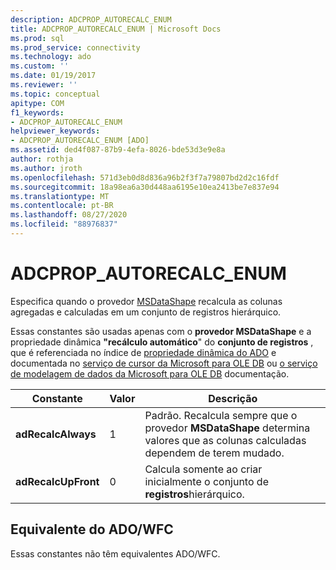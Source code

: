 ```yaml
---
description: ADCPROP_AUTORECALC_ENUM
title: ADCPROP_AUTORECALC_ENUM | Microsoft Docs
ms.prod: sql
ms.prod_service: connectivity
ms.technology: ado
ms.custom: ''
ms.date: 01/19/2017
ms.reviewer: ''
ms.topic: conceptual
apitype: COM
f1_keywords:
- ADCPROP_AUTORECALC_ENUM
helpviewer_keywords:
- ADCPROP_AUTORECALC_ENUM [ADO]
ms.assetid: ded4f087-87b9-4efa-8026-bde53d3e9e8a
author: rothja
ms.author: jroth
ms.openlocfilehash: 571d3eb0d8d836a96b2f3f7a79807bd2d2c16fdf
ms.sourcegitcommit: 18a98ea6a30d448aa6195e10ea2413be7e837e94
ms.translationtype: MT
ms.contentlocale: pt-BR
ms.lasthandoff: 08/27/2020
ms.locfileid: "88976837"
---
```

# <a name="adcprop_autorecalc_enum"></a>ADCPROP_AUTORECALC_ENUM
Especifica quando o provedor [MSDataShape](../../guide/appendixes/microsoft-data-shaping-service-for-ole-db-ado-service-provider.md) recalcula as colunas agregadas e calculadas em um conjunto de registros hierárquico.  
  
 Essas constantes são usadas apenas com o **provedor MSDataShape** e a propriedade dinâmica **"recálculo automático**" do **conjunto de registros** , que é referenciada no índice de [propriedade dinâmica do ADO](./ado-dynamic-property-index.md) e documentada no [serviço de cursor da Microsoft para OLE DB](../../guide/appendixes/microsoft-cursor-service-for-ole-db-ado-service-component.md) ou [o serviço de modelagem de dados da Microsoft para OLE DB](../../guide/appendixes/microsoft-data-shaping-service-for-ole-db-ado-service-provider.md) documentação.  
  
|Constante|Valor|Descrição|  
|--------------|-----------|-----------------|  
|**adRecalcAlways**|1|Padrão. Recalcula sempre que o provedor **MSDataShape** determina valores que as colunas calculadas dependem de terem mudado.|  
|**adRecalcUpFront**|0|Calcula somente ao criar inicialmente o conjunto de **registros**hierárquico.|  
  
## <a name="adowfc-equivalent"></a>Equivalente do ADO/WFC  
 Essas constantes não têm equivalentes ADO/WFC.